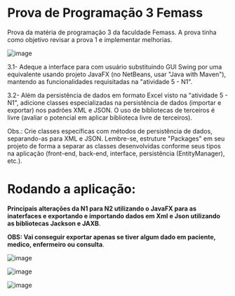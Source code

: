 # Prova de Programação 3 Femass
Prova da matéria de programação 3 da faculdade Femass. A prova tinha como objetivo revisar a prova 1 e implementar melhorias.

![image](https://github.com/LeonardoMarins/Prova_prog3_p2/assets/109676300/15eea780-7e57-4357-92ca-4532667fa4f4)

3.1- Adeque a interface para com usuário substituindo GUI Swing por uma equivalente usando projeto JavaFX (no NetBeans, usar "Java with Maven"), mantendo as funcionalidades requisitadas na "atividade 5 - N1". 

3.2- Além da persistência de dados em formato Excel visto na "atividade 5 - N1", adicione classes especializadas na persistência de dados (importar e exportar) nos padrões XML e JSON. O uso de bibliotecas de terceiros é livre (avaliar o potencial em aplicar biblioteca livre de terceiros). 

Obs.: Crie classes específicas com métodos de persistência de dados, separando-as para XML e JSON. Lembre-se, estruture "Packages" em seu projeto de forma a separar as classes desenvolvidas conforme seus tipos na aplicação (front-end, back-end, interface, persistência (EntityManager), etc.). 

# Rodando a aplicação:

**Principais alterações da N1 para N2 utilizando o JavaFX para as inaterfaces e exportando e importando dados em Xml e Json utilizando as bibliotecas Jackson e JAXB**.

**OBS: Vai conseguir exportar apenas se tiver algum dado em paciente, medico, enfermeiro ou consulta**.

![image](https://github.com/LeonardoMarins/Prova_prog3_p2/assets/109676300/c8c0d89c-50bb-46b5-9a8c-181acb9a3049)
  
![image](https://github.com/LeonardoMarins/Prova_prog3_p2/assets/109676300/ac686cb9-e095-4d36-985c-f61639801e49)

![image](https://github.com/LeonardoMarins/Prova_prog3_p2/assets/109676300/909e63ce-e09b-496c-ba3b-e8151f12187e)

